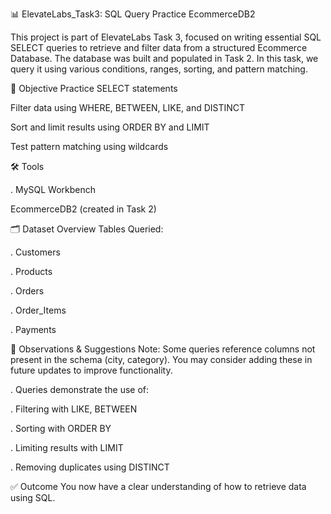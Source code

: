 📊 ElevateLabs_Task3: SQL Query Practice EcommerceDB2

This project is part of ElevateLabs Task 3, focused on writing essential SQL SELECT queries to retrieve and filter data from a structured Ecommerce Database. The database was built and populated in Task 2. In this task, we query it using various conditions, ranges, sorting, and pattern matching.

🎯 Objective
Practice SELECT statements

Filter data using WHERE, BETWEEN, LIKE, and DISTINCT

Sort and limit results using ORDER BY and LIMIT

Test pattern matching using wildcards

🛠️ Tools

. MySQL Workbench

EcommerceDB2 (created in Task 2)

🗂️ Dataset Overview
Tables Queried:

. Customers

. Products

. Orders

. Order_Items

. Payments

📝 Observations & Suggestions
Note: Some queries reference columns not present in the schema (city, category). You may consider adding these in future updates to improve functionality.

. Queries demonstrate the use of:

. Filtering with LIKE, BETWEEN

. Sorting with ORDER BY

. Limiting results with LIMIT

. Removing duplicates using DISTINCT


✅ Outcome
 You now have a clear understanding of how to retrieve data using SQL.


